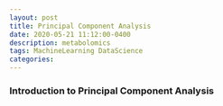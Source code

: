 ```yaml
---
layout: post
title: Principal Component Analysis
date: 2020-05-21 11:12:00-0400
description: metabolomics
tags: MachineLearning DataScience
categories: 
---
```


### Introduction to Principal Component Analysis